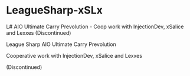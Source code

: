 # LeagueSharp-xSLx
L# AIO Ultimate Carry Prevolution - Coop work with InjectionDev, xSalice and Lexxes (Discontinued)


League Sharp AIO Ultimate Carry Prevolution

Cooperative work with InjectionDev, xSalice and Lexxes 

(Discontinued)
